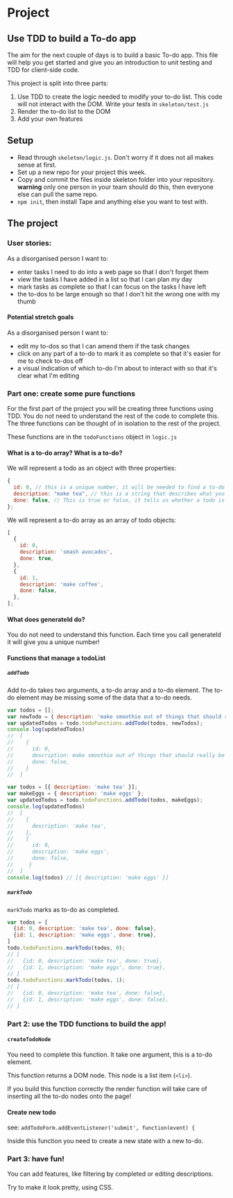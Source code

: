 # Project

## Use TDD to build a To-do app

The aim for the next couple of days is to build a basic To-do app. This file will help you get started and give you an introduction to unit testing and TDD for client-side code.

This project is split into three parts:

  1. Use TDD to create the logic needed to modify your to-do list. This code will not interact with the DOM. Write your tests in `skeleton/test.js`
  2. Render the to-do list to the DOM
  3. Add your own features

## Setup

  * Read through `skeleton/logic.js`. Don't worry if it does not all makes sense at first.
  * Set up a new repo for your project this week.
  * Copy and commit the files inside skeleton folder into your repository. **warning** only one person in your team should do this, then everyone else can pull the same repo.
  * `npm init`, then install Tape and anything else you want to test with.

## The project

### User stories:

As a disorganised person I want to:

 * enter tasks I need to do into a web page so that I don't forget them
 * view the tasks I have added in a list so that I can plan my day
 * mark tasks as complete so that I can focus on the tasks I have left
 * the to-dos to be large enough so that I don't hit the wrong one with my thumb

#### Potential stretch goals

As a disorganised person I want to:

 * edit my to-dos so that I can amend them if the task changes
 * click on any part of a to-do to mark it as complete so that it's easier for me to check to-dos off
 * a visual indication of which to-do I'm about to interact with so that it's clear what I'm editing

### Part one: create some pure functions

For the first part of the project you will be creating three functions using TDD. You do not need to understand the rest of the code to complete this. The three functions can be thought of in isolation to the rest of the project.

These functions are in the `todoFunctions` object in `logic.js`


#### What is a to-do array? What is a to-do?

We will represent a todo as an object with three properties:

```js
{
  id: 0, // this is a unique number, it will be needed to find a to-do in a to-do list
  description: "make tea", // this is a string that describes what you need to do
  done: false, // This is true or false, it tells us whether a todo is done or not
};
```

We will represent a to-do array as an array of todo objects:

```js
[
  {
    id: 0,
    description: 'smash avocados',
    done: true,
  },
  {
    id: 1,
    description: 'make coffee',
    done: false,
  },
];
```
#### What does generateId do?
You do not need to understand this function. Each time you call generateId it will give you a unique number!

#### Functions that manage a todoList

##### `addTodo`

Add to-do takes two arguments, a to-do array and a to-do element. The to-do element may be missing some of the data that a to-do needs.

```js
var todos = [];
var newTodo = { description: 'make smoothie out of things that should really be cooked' };
var updatedTodos = todo.todoFunctions.addTodo(todos, newTodos);
console.log(updatedTodos)
//  [
//    {
//      id: 0,
//      description: make smoothie out of things that should really be cooked,
//      done: false,
//    }
//  ]
```

```js
var todos = [{ description: 'make tea' }];
var makeEggs = { description: 'make eggs' };
var updatedTodos = todo.todoFunctions.addTodo(todos, makeEggs);
console.log(updatedTodos)
//  [
//    {
//      description: 'make tea',
//    },
//    {
//      id: 0,
//      description: 'make eggs',
//      done: false,
//     }
//  ]
console.log(todos) // [{ description: 'make eggs' }]
```

##### `markTodo`

`markTodo` marks as to-do as completed.

```js
var todos = [
  {id: 0, description: 'make tea', done: false},
  {id: 1, description: 'make eggs', done: true},
]
todo.todoFunctions.markTodo(todos, 0);
// [
//   {id: 0, description: 'make tea', done: true},
//   {id: 1, description: 'make eggs', done: true},
// ]
todo.todoFunctions.markTodo(todos, 1);
// [
//   {id: 0, description: 'make tea', done: false},
//   {id: 1, description: 'make eggs', done: false},
// ]
```

### Part 2: use the TDD functions to build the app!

#### `createTodoNode`

You need to complete this function. It take one argument, this is a to-do element.

This function returns a DOM node. This node is a list item (`<li>`).

If you build this function correctly the render function will take care of inserting all the to-do nodes onto the page!

#### Create new todo
see: `addTodoForm.addEventListener('submit', function(event) {`

Inside this function you need to create a new state with a new to-do.

### Part 3: have fun!

You can add features, like filtering by completed or editing descriptions.

Try to make it look pretty, using CSS.
